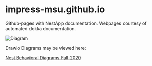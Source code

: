 # impress-msu.github.io
Github-pages with NestApp documentation. Webpages courtesy of automated dokka documentation.


![Diagram](http://impress-msu.github.io/impress-msu.github.io/Drawio-Diagrams/Nest%20Behavioral%20Diagrams%20Fall-2020.drawio.svg)


Drawio Diagrams may be viewed here:

[Nest Behavioral Diagrams Fall-2020](https://app.diagrams.net/?chrome=0&gapi=0&db=0&url=https%3A%2F%2Fraw.githubusercontent.com%2Fimpress-msu%2Fimpress-msu.github.io%2Fmain%2FDrawio-Diagrams%2FNest%2520Behavioral%2520Diagrams%2520Fall-2020.html#Uhttps%3A%2F%2Fraw.githubusercontent.com%2Fimpress-msu%2Fimpress-msu.github.io%2Fmain%2FDrawio-Diagrams%2FNest%2520Behavioral%2520Diagrams%2520Fall-2020.html)
